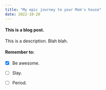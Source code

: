 ```yaml
---
title: "My epic journey to your Mom's house"
date: 2022-10-20
---
```


#### This is a blog post.
This is a description. Blah blah. 

#### Remember to:
- [X] Be awesome.
- [ ] Slay.
- [ ] Period.

